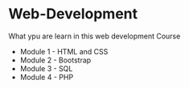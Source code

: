 # Web-Development

What ypu are learn in this web development Course

* Module 1 - HTML and CSS
* Module 2 - Bootstrap
* Module 3 - SQL
* Module 4 - PHP





